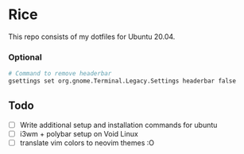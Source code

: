 # Rice

This repo consists of my dotfiles for Ubuntu 20.04.

### Optional

```bash
# Command to remove headerbar
gsettings set org.gnome.Terminal.Legacy.Settings headerbar false
```

## Todo

- [ ] Write additional setup and installation commands for ubuntu
- [ ] i3wm + polybar setup on Void Linux
- [ ] translate vim colors to neovim themes :O
